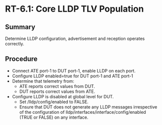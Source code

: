 # RT-6.1: Core LLDP TLV Population

## Summary

Determine LLDP configuration, advertisement and reception operates correctly.

## Procedure

* Connect ATE port-1 to DUT port-1, enable LLDP on each port.
* Configure LLDP enabled=true  for DUT port-1 and ATE port-1
* Determine that telemetry from:
  * ATE reports correct values from DUT.
  * DUT reports correct values from ATE.
* Configure LLDP is disabled at global level for DUT. 
  * Set /lldp/config/enabled to FALSE.
  * Ensure that DUT does not generate any LLDP messages irrespective of the
    configuration of lldp/interfaces/interface/config/enabled (TRUE or FALSE)
    on any interface.
